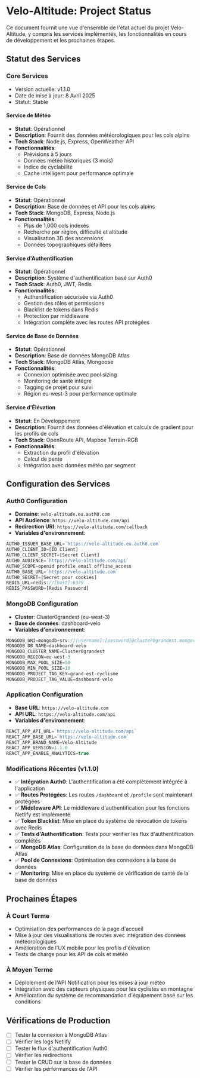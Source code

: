 # Velo-Altitude: Project Status

Ce document fournit une vue d'ensemble de l'état actuel du projet Velo-Altitude, y compris les services implémentés, les fonctionnalités en cours de développement et les prochaines étapes.

## Statut des Services

### Core Services

- Version actuelle: v1.1.0
- Date de mise à jour: 8 Avril 2025
- Statut: Stable

#### Service de Météo

- **Statut**: Opérationnel
- **Description**: Fournit des données météorologiques pour les cols alpins
- **Tech Stack**: Node.js, Express, OpenWeather API
- **Fonctionnalités**:
  - Prévisions à 5 jours
  - Données météo historiques (3 mois)
  - Indice de cyclabilité
  - Cache intelligent pour performance optimale

#### Service de Cols

- **Statut**: Opérationnel
- **Description**: Base de données et API pour les cols alpins
- **Tech Stack**: MongoDB, Express, Node.js
- **Fonctionnalités**:
  - Plus de 1,000 cols indexés
  - Recherche par région, difficulté et altitude
  - Visualisation 3D des ascensions
  - Données topographiques détaillées

#### Service d'Authentification

- **Statut**: Opérationnel
- **Description**: Système d'authentification basé sur Auth0
- **Tech Stack**: Auth0, JWT, Redis
- **Fonctionnalités**:
  - Authentification sécurisée via Auth0
  - Gestion des rôles et permissions
  - Blacklist de tokens dans Redis
  - Protection par middleware
  - Intégration complète avec les routes API protégées

#### Service de Base de Données

- **Statut**: Opérationnel
- **Description**: Base de données MongoDB Atlas
- **Tech Stack**: MongoDB Atlas, Mongoose
- **Fonctionnalités**:
  - Connexion optimisée avec pool sizing
  - Monitoring de santé intégré
  - Tagging de projet pour suivi
  - Région eu-west-3 pour performance optimale

#### Service d'Élévation

- **Statut**: En Développement
- **Description**: Fournit des données d'élévation et calculs de gradient pour les profils de cols
- **Tech Stack**: OpenRoute API, Mapbox Terrain-RGB
- **Fonctionnalités**:
  - Extraction du profil d'élévation
  - Calcul de pente
  - Intégration avec données météo par segment

## Configuration des Services

### Auth0 Configuration

- **Domaine**: `velo-altitude.eu.auth0.com`
- **API Audience**: `https://velo-altitude.com/api`
- **Redirection URI**: `https://velo-altitude.com/callback`
- **Variables d'environnement**:

```javascript
AUTH0_ISSUER_BASE_URL=`https://velo-altitude.eu.auth0.com`
AUTH0_CLIENT_ID=[ID Client]
AUTH0_CLIENT_SECRET=[Secret Client]
AUTH0_AUDIENCE=`https://velo-altitude.com/api`
AUTH0_SCOPE=openid profile email offline_access
AUTH0_BASE_URL=`https://velo-altitude.com`
AUTH0_SECRET=[Secret pour cookies]
REDIS_URL=redis://[host]:6379
REDIS_PASSWORD=[Redis Password]
```

### MongoDB Configuration

- **Cluster**: Cluster0grandest (eu-west-3)
- **Base de données**: dashboard-velo
- **Variables d'environnement**:

```javascript
MONGODB_URI=mongodb+srv://[username]:[password]@cluster0grandest.mongodb.net/dashboard-velo
MONGODB_DB_NAME=dashboard-velo
MONGODB_CLUSTER_NAME=Cluster0grandest
MONGODB_REGION=eu-west-3
MONGODB_MAX_POOL_SIZE=50
MONGODB_MIN_POOL_SIZE=10
MONGODB_PROJECT_TAG_KEY=grand-est-cyclisme
MONGODB_PROJECT_TAG_VALUE=dashboard-velo
```

### Application Configuration

- **Base URL**: `https://velo-altitude.com`
- **API URL**: `https://velo-altitude.com/api`
- **Variables d'environnement**:

```javascript
REACT_APP_API_URL=`https://velo-altitude.com/api`
REACT_APP_BASE_URL=`https://velo-altitude.com`
REACT_APP_BRAND_NAME=Velo-Altitude
REACT_APP_VERSION=1.1.0
REACT_APP_ENABLE_ANALYTICS=true
```

### Modifications Récentes (v1.1.0)

- ✅ **Intégration Auth0**: L'authentification a été complètement intégrée à l'application
- ✅ **Routes Protégées**: Les routes `/dashboard` et `/profile` sont maintenant protégées
- ✅ **Middleware API**: Le middleware d'authentification pour les fonctions Netlify est implémenté
- ✅ **Token Blacklist**: Mise en place du système de révocation de tokens avec Redis
- ✅ **Tests d'Authentification**: Tests pour vérifier les flux d'authentification complétés
- ✅ **MongoDB Atlas**: Configuration de la base de données dans MongoDB Atlas
- ✅ **Pool de Connexions**: Optimisation des connexions à la base de données
- ✅ **Monitoring**: Mise en place du système de vérification de santé de la base de données

## Prochaines Étapes

### À Court Terme

- Optimisation des performances de la page d'accueil
- Mise à jour des visualisations de routes avec intégration des données météorologiques
- Amélioration de l'UX mobile pour les profils d'élévation
- Tests de charge pour les API de cols et météo

### À Moyen Terme

- Déploiement de l'API Notification pour les mises à jour météo
- Intégration avec des capteurs physiques pour les cyclistes en montagne
- Amélioration du système de recommandation d'équipement basé sur les conditions

## Vérifications de Production

- [ ] Tester la connexion à MongoDB Atlas
- [ ] Vérifier les logs Netlify
- [ ] Tester le flux d'authentification Auth0
- [ ] Vérifier les redirections
- [ ] Tester le CRUD sur la base de données
- [ ] Vérifier les performances de l'API
